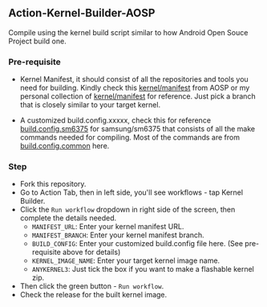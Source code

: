 ## Action-Kernel-Builder-AOSP
Compile using the kernel build script similar to how Android Open Souce Project build one.

### Pre-requisite
* Kernel Manifest, it should consist of all the repositories and tools you need for building. Kindly check this [kernel/manifest](https://android.googlesource.com/kernel/manifest/) from AOSP or my personal collection of [kernel/manifest](https://github.com/cd-Crypton/android_kernel-manifest) for reference. Just pick a branch that is closely similar to your target kernel.

* A customized build.config.xxxxx, check this for reference [build.config.sm6375](https://github.com/carlodandan/android_kernel_samsung_sm6375/blob/A14/build.config.sm6375) for samsung/sm6375 that consists of all the make commands needed for compiling. Most of the commands are from [build.config.common](https://github.com/carlodandan/android_kernel_samsung_sm6375/blob/A14/build.config.common) here.

### Step
* Fork this repository.
* Go to Action Tab, then in left side, you'll see workflows - tap Kernel Builder.
* Click the `Run workflow` dropdown in right side of the screen, then complete the details needed.
    * `MANIFEST_URL`: Enter your kernel manifest URL.
    * `MANIFEST_BRANCH`: Enter your kernel manifest branch.
    * `BUILD_CONFIG`: Enter your customized build.config file here. (See pre-requisite above for details)
    * `KERNEL_IMAGE_NAME`: Enter your target kernel image name.
    * `ANYKERNEL3`: Just tick the box if you want to make a flashable kernel zip.
* Then click the green button - `Run workflow`.
* Check the release for the built kernel image.

